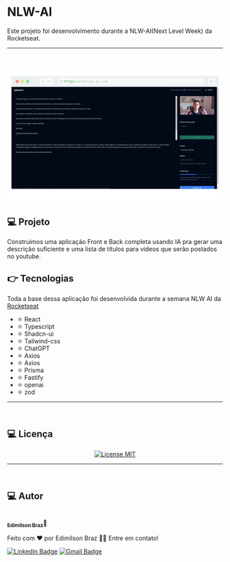 # NLW-AI
Este projeto foi desenvolvimento durante a NLW-AI(Next Level Week) da Rocketseat.

---
<h1 align="center">
  <img alt="NextLevelWeek" title="#NextLevelWeek" src="public/upload-ai.png" width="900px;"/>
</h1>


## :computer: Projeto
Construimos uma aplicação Front e Back completa usando IA pra gerar uma descrição suficiente e uma lista de títulos para vídeos que serão postados no youtube.

## :point_right: Tecnologias

Toda a base dessa aplicação foi desenvolvida durante a semana NLW AI da [Rocketseat](https://rocketseat.com.br) 

-  ⚛️ React
-  ⚛️ Typescript
-  ⚛️ Shadcn-ui
-  ⚛️ Tailwind-css
-  ⚛️ ChatGPT
-  ⚛️ Axios
-  ⚛️ Axios
-  ⚛️ Prisma
-  ⚛️ Fastify
-  ⚛️ openai
-  ⚛️ zod

---
<br>

## :computer: Licença


<p align="center">
  <a href="https://opensource.org/licenses/MIT">
    <img src="https://img.shields.io/badge/License-MIT-blue.svg" alt="License MIT">
  </a>
</p>

---
<br>

## :computer: Autor



<a href="#">
 <img style="border-radius: 50%;" src="https://avatars.githubusercontent.com/u/65040481?s=460&u=89ccd5a011db9d8281701ee5ca4f09ac844234c3&v=4" width="100px;" alt=""/>
 <br/>
 <sub><b>Edimilson Braz</b></sub></a>🚀



Feito com ❤️ por Edimilson Braz 👋🏽 Entre em contato!

[![Linkedin Badge](https://img.shields.io/badge/-Edimilson-blue?style=flat-square&logo=Linkedin&logoColor=white&link=https://www.linkedin.com/in/edimilsonbraz/)](https://www.linkedin.com/in/edimilsonbraz/) 
[![Gmail Badge](https://img.shields.io/badge/-edimilson.gt8@gmail.com-c14438?style=flat-square&logo=Gmail&logoColor=white&link=mailto:edimilson.gt8@gmail.com)](mailto:edimilson.gt8@gmail.com)